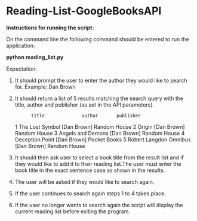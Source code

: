 # Reading-List-GoogleBooksAPI

**Instructions for running the script:**

On the command line the following command should be entered to run the application:

**python reading_list.py**


Expectation:
1) It should prompt the user to enter the author they would like to search for. Example: Dan Brown

2) It should return a list of 5 results matching the search query with the title, author and publisher (as set in the API parameters).

             title              author       publisher
    1    The Lost Symbol       [Dan Brown]  Random House
    2    Origin                [Dan Brown]  Random House
    3  Angels and Demons       [Dan Brown]  Random House
    4  Deception Point         [Dan Brown]  Pocket Books
    5  Robert Langdon Omnibus  [Dan Brown]  Random House

3) It should then ask user to select a book title from the result list and if they would like to add it to their reading list.The user must enter the book title in the exact sentence case as shown in the results.

4) The user will be asked if they would like to search again.

5) If the user continues to search again steps 1 to 4 takes place.

6) If the user no longer wants to search again the script will display the current reading list before exiting the program.
